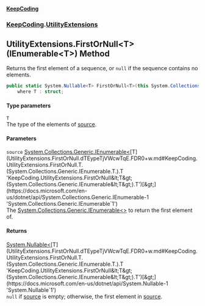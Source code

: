 #### [KeepCoding](index.md 'index')
### [KeepCoding](KeepCoding.md 'KeepCoding').[UtilityExtensions](UtilityExtensions.md 'KeepCoding.UtilityExtensions')
## UtilityExtensions.FirstOrNull&lt;T&gt;(IEnumerable&lt;T&gt;) Method
Returns the first element of a sequence, or `null` if the sequence contains no elements.
```csharp
public static System.Nullable<T> FirstOrNull<T>(this System.Collections.Generic.IEnumerable<T> source)
    where T : struct;
```
#### Type parameters
<a name='KeepCoding.UtilityExtensions.FirstOrNull.T.(System.Collections.Generic.IEnumerable.T.).T'></a>
`T`  
The type of the elements of [source](UtilityExtensions.FirstOrNull.dTEypeTjVWcwTqE.FDR0+w.md#KeepCoding.UtilityExtensions.FirstOrNull.T.(System.Collections.Generic.IEnumerable.T.).source 'KeepCoding.UtilityExtensions.FirstOrNull&lt;T&gt;(System.Collections.Generic.IEnumerable&lt;T&gt;).source').
  
#### Parameters
<a name='KeepCoding.UtilityExtensions.FirstOrNull.T.(System.Collections.Generic.IEnumerable.T.).source'></a>
`source` [System.Collections.Generic.IEnumerable&lt;](https://docs.microsoft.com/en-us/dotnet/api/System.Collections.Generic.IEnumerable-1 'System.Collections.Generic.IEnumerable`1')[T](UtilityExtensions.FirstOrNull.dTEypeTjVWcwTqE.FDR0+w.md#KeepCoding.UtilityExtensions.FirstOrNull.T.(System.Collections.Generic.IEnumerable.T.).T 'KeepCoding.UtilityExtensions.FirstOrNull&lt;T&gt;(System.Collections.Generic.IEnumerable&lt;T&gt;).T')[&gt;](https://docs.microsoft.com/en-us/dotnet/api/System.Collections.Generic.IEnumerable-1 'System.Collections.Generic.IEnumerable`1')  
The [System.Collections.Generic.IEnumerable&lt;&gt;](https://docs.microsoft.com/en-us/dotnet/api/System.Collections.Generic.IEnumerable-1 'System.Collections.Generic.IEnumerable`1') to return the first element of.
  
#### Returns
[System.Nullable&lt;](https://docs.microsoft.com/en-us/dotnet/api/System.Nullable-1 'System.Nullable`1')[T](UtilityExtensions.FirstOrNull.dTEypeTjVWcwTqE.FDR0+w.md#KeepCoding.UtilityExtensions.FirstOrNull.T.(System.Collections.Generic.IEnumerable.T.).T 'KeepCoding.UtilityExtensions.FirstOrNull&lt;T&gt;(System.Collections.Generic.IEnumerable&lt;T&gt;).T')[&gt;](https://docs.microsoft.com/en-us/dotnet/api/System.Nullable-1 'System.Nullable`1')  
`null` if [source](UtilityExtensions.FirstOrNull.dTEypeTjVWcwTqE.FDR0+w.md#KeepCoding.UtilityExtensions.FirstOrNull.T.(System.Collections.Generic.IEnumerable.T.).source 'KeepCoding.UtilityExtensions.FirstOrNull&lt;T&gt;(System.Collections.Generic.IEnumerable&lt;T&gt;).source') is empty; otherwise, the first element in [source](UtilityExtensions.FirstOrNull.dTEypeTjVWcwTqE.FDR0+w.md#KeepCoding.UtilityExtensions.FirstOrNull.T.(System.Collections.Generic.IEnumerable.T.).source 'KeepCoding.UtilityExtensions.FirstOrNull&lt;T&gt;(System.Collections.Generic.IEnumerable&lt;T&gt;).source').
